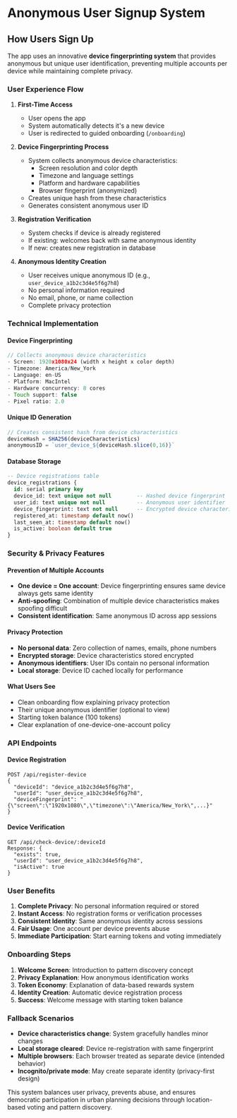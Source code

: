# Anonymous User Signup System

## How Users Sign Up

The app uses an innovative **device fingerprinting system** that provides anonymous but unique user identification, preventing multiple accounts per device while maintaining complete privacy.

### User Experience Flow

1. **First-Time Access**
   - User opens the app
   - System automatically detects it's a new device
   - User is redirected to guided onboarding (`/onboarding`)

2. **Device Fingerprinting Process**
   - System collects anonymous device characteristics:
     - Screen resolution and color depth
     - Timezone and language settings
     - Platform and hardware capabilities
     - Browser fingerprint (anonymized)
   - Creates unique hash from these characteristics
   - Generates consistent anonymous user ID

3. **Registration Verification**
   - System checks if device is already registered
   - If existing: welcomes back with same anonymous identity
   - If new: creates new registration in database

4. **Anonymous Identity Creation**
   - User receives unique anonymous ID (e.g., `user_device_a1b2c3d4e5f6g7h8`)
   - No personal information required
   - No email, phone, or name collection
   - Complete privacy protection

### Technical Implementation

#### Device Fingerprinting
```typescript
// Collects anonymous device characteristics
- Screen: 1920x1080x24 (width x height x color depth)
- Timezone: America/New_York
- Language: en-US
- Platform: MacIntel
- Hardware concurrency: 8 cores
- Touch support: false
- Pixel ratio: 2.0
```

#### Unique ID Generation
```typescript
// Creates consistent hash from device characteristics
deviceHash = SHA256(deviceCharacteristics)
anonymousID = `user_device_${deviceHash.slice(0,16)}`
```

#### Database Storage
```sql
-- Device registrations table
device_registrations {
  id: serial primary key
  device_id: text unique not null        -- Hashed device fingerprint
  user_id: text unique not null          -- Anonymous user identifier
  device_fingerprint: text not null      -- Encrypted device characteristics
  registered_at: timestamp default now()
  last_seen_at: timestamp default now()
  is_active: boolean default true
}
```

### Security & Privacy Features

#### Prevention of Multiple Accounts
- **One device = One account**: Device fingerprinting ensures same device always gets same identity
- **Anti-spoofing**: Combination of multiple device characteristics makes spoofing difficult
- **Consistent identification**: Same anonymous ID across app sessions

#### Privacy Protection
- **No personal data**: Zero collection of names, emails, phone numbers
- **Encrypted storage**: Device characteristics stored encrypted
- **Anonymous identifiers**: User IDs contain no personal information
- **Local storage**: Device ID cached locally for performance

#### What Users See
- Clean onboarding flow explaining privacy protection
- Their unique anonymous identifier (optional to view)
- Starting token balance (100 tokens)
- Clear explanation of one-device-one-account policy

### API Endpoints

#### Device Registration
```http
POST /api/register-device
{
  "deviceId": "device_a1b2c3d4e5f6g7h8",
  "userId": "user_device_a1b2c3d4e5f6g7h8", 
  "deviceFingerprint": "{\"screen\":\"1920x1080\",\"timezone\":\"America/New_York\",...}"
}
```

#### Device Verification
```http
GET /api/check-device/:deviceId
Response: {
  "exists": true,
  "userId": "user_device_a1b2c3d4e5f6g7h8",
  "isActive": true
}
```

### User Benefits

1. **Complete Privacy**: No personal information required or stored
2. **Instant Access**: No registration forms or verification processes  
3. **Consistent Identity**: Same anonymous identity across sessions
4. **Fair Usage**: One account per device prevents abuse
5. **Immediate Participation**: Start earning tokens and voting immediately

### Onboarding Steps

1. **Welcome Screen**: Introduction to pattern discovery concept
2. **Privacy Explanation**: How anonymous identification works
3. **Token Economy**: Explanation of data-based rewards system
4. **Identity Creation**: Automatic device registration process
5. **Success**: Welcome message with starting token balance

### Fallback Scenarios

- **Device characteristics change**: System gracefully handles minor changes
- **Local storage cleared**: Device re-registration with same fingerprint
- **Multiple browsers**: Each browser treated as separate device (intended behavior)
- **Incognito/private mode**: May create separate identity (privacy-first design)

This system balances user privacy, prevents abuse, and ensures democratic participation in urban planning decisions through location-based voting and pattern discovery.